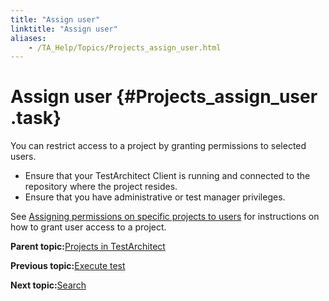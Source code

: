```yaml
--- 
title: "Assign user"
linktitle: "Assign user"
aliases: 
    - /TA_Help/Topics/Projects_assign_user.html
---
```

# Assign user {#Projects_assign_user .task}

You can restrict access to a project by granting permissions to selected users.

-   Ensure that your TestArchitect Client is running and connected to the repository where the project resides.
-   Ensure that you have administrative or test manager privileges.

See [Assigning permissions on specific projects to users](../../TA_Administration/Topics/adm_users_assigning_permissions.html) for instructions on how to grant user access to a project.

**Parent topic:**[Projects in TestArchitect](../../TA_Help/Topics/Projects_def.html)

**Previous topic:**[Execute test](../../TA_Help/Topics/Projects_execute_test.html)

**Next topic:**[Search](../../TA_Help/Topics/Projects_search.html)

